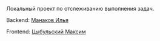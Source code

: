 Локальный проект по отслеживанию выполнения задач.

Backend: [Манаков Илья](https://t.me/PorUg1233)

Frontend: [Цыбульский Максим](https://t.me/ManaTeWai)
